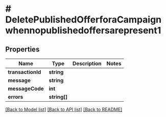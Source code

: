 # # DeletePublishedOfferforaCampaignwhennopublishedoffersarepresent1

## Properties

Name | Type | Description | Notes
------------ | ------------- | ------------- | -------------
**transactionId** | **string** |  |
**message** | **string** |  |
**messageCode** | **int** |  |
**errors** | **string[]** |  |

[[Back to Model list]](../../README.md#models) [[Back to API list]](../../README.md#endpoints) [[Back to README]](../../README.md)
